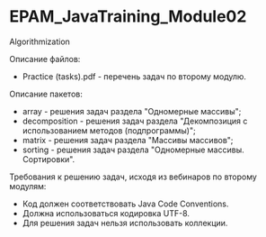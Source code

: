 # EPAM_JavaTraining_Module02
Algorithmization

Описание файлов:
+ Practice (tasks).pdf - перечень задач по второму модулю.

Описание пакетов:
+ array - решения задач раздела "Одномерные массивы";
+ decomposition - решения задач раздела "Декомпозиция с использованием методов (подпрограммы)";
+ matrix - решения задач раздела "Массивы массивов";
+ sorting - решения задач раздела "Одномерные массивы. Сортировки".

Требования к решению задач, исходя из вебинаров по второму модулям:
+ Код должен соответствовать Java Code Conventions.
+ Должна использоваться кодировка UTF-8.
+ Для решения задач нельзя использовать коллекции.
